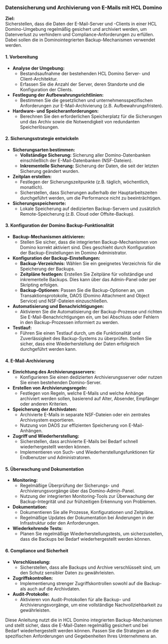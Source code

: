 ### Datensicherung und Archivierung von E-Mails mit HCL Domino

**Ziel:**  
Sicherstellen, dass die Daten der E-Mail-Server und -Clients in einer HCL Domino-Umgebung regelmäßig gesichert und archiviert werden, um Datenverlust zu verhindern und Compliance-Anforderungen zu erfüllen. Dabei sollen die in Dominointegrierten Backup-Mechanismen verwendet werden.

#### 1. **Vorbereitung**
   - **Analyse der Umgebung:** 
     - Bestandsaufnahme der bestehenden HCL Domino Server- und Client-Architektur.
     - Erfassen Sie die Anzahl der Server, deren Standorte und die Konfiguration der Clients.
   - **Festlegung der Aufbewahrungsrichtlinien:** 
     - Bestimmen Sie die gesetzlichen und unternehmensspezifischen Anforderungen zur E-Mail-Archivierung (z.B. Aufbewahrungsfristen).
   - **Hardware- und Speicheranforderungen:** 
     - Berechnen Sie den erforderlichen Speicherplatz für die Sicherungen und das Archiv sowie die Notwendigkeit von redundanten Speicherlösungen.

#### 2. **Sicherungsstrategie entwickeln**
   - **Sicherungsarten bestimmen:**
     - **Vollständige Sicherung:** Sicherung aller Domino-Datenbanken einschließlich der E-Mail-Datenbanken (NSF-Dateien).
     - **Inkrementelle Sicherung:** Sicherung der Daten, die seit der letzten Sicherung geändert wurden.
   - **Zeitplan erstellen:**
     - Festlegen der Sicherungszeitpunkte (z.B. täglich, wöchentlich, monatlich).
     - Sicherstellen, dass Sicherungen außerhalb der Hauptarbeitszeiten durchgeführt werden, um die Performance nicht zu beeinträchtigen.
   - **Sicherungsspeicherorte:** 
     - Lokale Speicherung auf dedizierten Backup-Servern und zusätzlich Remote-Speicherung (z.B. Cloud oder Offsite-Backup).

#### 3. **Konfiguration der Domino Backup-Funktionalität**
   - **Backup-Mechanismen aktivieren:**
     - Stellen Sie sicher, dass die integrierten Backup-Mechanismen von Domino korrekt aktiviert sind. Dies geschieht durch Konfiguration der Backup-Einstellungen im Domino Administrator.
   - **Konfiguration der Backup-Einstellungen:**
     - **Backup-Verzeichnis:** Wählen Sie ein geeignetes Verzeichnis für die Speicherung der Backups.
     - **Zeitpläne festlegen:** Erstellen Sie Zeitpläne für vollständige und inkrementelle Backups. Dies kann über das Admin-Panel oder per Skripting erfolgen.
     - **Backup-Optionen:** Passen Sie die Backup-Optionen an, um Transaktionsprotokolle, DAOS (Domino Attachment and Object Service) und NSF-Dateien einzuschließen.
   - **Automatisierung und Benachrichtigungen:** 
     - Aktivieren Sie die Automatisierung der Backup-Prozesse und richten Sie E-Mail-Benachrichtigungen ein, um bei Abschluss oder Fehlern in den Backup-Prozessen informiert zu werden.
   - **Testlauf:** 
     - Führen Sie einen Testlauf durch, um die Funktionalität und Zuverlässigkeit des Backup-Systems zu überprüfen. Stellen Sie sicher, dass eine Wiederherstellung der Daten erfolgreich durchgeführt werden kann.

#### 4. **E-Mail-Archivierung**
   - **Einrichtung des Archivierungsservers:**
     - Konfigurieren Sie einen dedizierten Archivierungsserver oder nutzen Sie einen bestehenden Domino-Server.
   - **Erstellen von Archivierungsregeln:**
     - Festlegen von Regeln, welche E-Mails und welche Anhänge archiviert werden sollen, basierend auf Alter, Absender, Empfänger oder anderen Kriterien.
   - **Speicherung der Archivdaten:**
     - Archivierte E-Mails in separate NSF-Dateien oder ein zentrales Archivsystem exportieren.
     - Nutzung von DAOS zur effizienten Speicherung von E-Mail-Anhängen.
   - **Zugriff und Wiederherstellung:** 
     - Sicherstellen, dass archivierte E-Mails bei Bedarf schnell wiederhergestellt werden können.
     - Implementieren von Such- und Wiederherstellungsfunktionen für Endbenutzer und Administratoren.

#### 5. **Überwachung und Dokumentation**
   - **Monitoring:** 
     - Regelmäßige Überprüfung der Sicherungs- und Archivierungsvorgänge über das Domino-Admin-Panel.
     - Nutzung der integrierten Monitoring-Tools zur Überwachung der Backup-Integrität und zur frühzeitigen Erkennung von Problemen.
   - **Dokumentation:** 
     - Dokumentieren Sie alle Prozesse, Konfigurationen und Zeitpläne.
     - Regelmäßige Updates der Dokumentation bei Änderungen in der Infrastruktur oder den Anforderungen.
   - **Wiederkehrende Tests:** 
     - Planen Sie regelmäßige Wiederherstellungstests, um sicherzustellen, dass die Backups bei Bedarf wiederhergestellt werden können.

#### 6. **Compliance und Sicherheit**
   - **Verschlüsselung:** 
     - Sicherstellen, dass alle Backups und Archive verschlüsselt sind, um den Schutz sensibler Daten zu gewährleisten.
   - **Zugriffskontrollen:** 
     - Implementierung strenger Zugriffskontrollen sowohl auf die Backup- als auch auf die Archivdaten.
   - **Audit-Protokolle:** 
     - Aktivieren von Audit-Protokollen für alle Backup- und Archivierungsvorgänge, um eine vollständige Nachvollziehbarkeit zu gewährleisten.

Diese Anleitung nutzt die in HCL Domino integrierten Backup-Mechanismen und stellt sicher, dass die E-Mail-Daten regelmäßig gesichert und bei Bedarf wiederhergestellt werden können. Passen Sie die Strategien an die spezifischen Anforderungen und Gegebenheiten Ihres Unternehmens an.